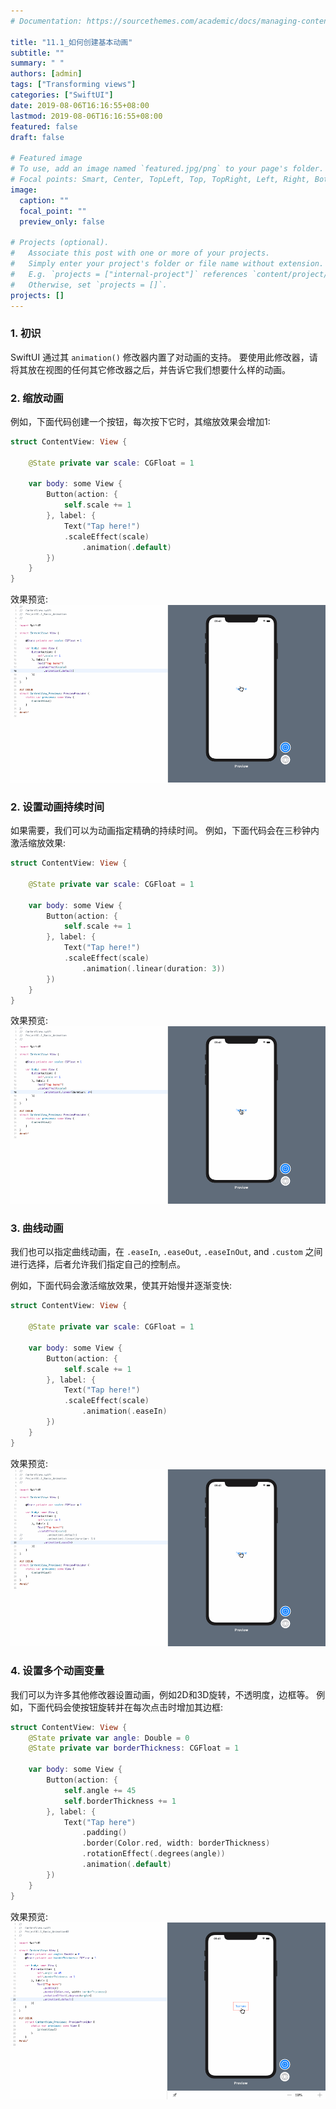 ```yaml
---
# Documentation: https://sourcethemes.com/academic/docs/managing-content/

title: "11.1_如何创建基本动画"
subtitle: ""
summary: " "
authors: [admin]
tags: ["Transforming views"]
categories: ["SwiftUI"]
date: 2019-08-06T16:16:55+08:00
lastmod: 2019-08-06T16:16:55+08:00
featured: false
draft: false

# Featured image
# To use, add an image named `featured.jpg/png` to your page's folder.
# Focal points: Smart, Center, TopLeft, Top, TopRight, Left, Right, BottomLeft, Bottom, BottomRight.
image:
  caption: ""
  focal_point: ""
  preview_only: false

# Projects (optional).
#   Associate this post with one or more of your projects.
#   Simply enter your project's folder or file name without extension.
#   E.g. `projects = ["internal-project"]` references `content/project/deep-learning/index.md`.
#   Otherwise, set `projects = []`.
projects: []
---
```

<!-- more -->
### 1. 初识
SwiftUI 通过其 `animation()` 修改器内置了对动画的支持。 要使用此修改器，请将其放在视图的任何其它修改器之后，并告诉它我们想要什么样的动画。

### 2. 缩放动画
例如，下面代码创建一个按钮，每次按下它时，其缩放效果会增加1:
```swift
struct ContentView: View {
    
    @State private var scale: CGFloat = 1
    
    var body: some View {
        Button(action: {
            self.scale += 1
        }, label: {
            Text("Tap here!")
            .scaleEffect(scale)
                .animation(.default)
        })
    }
}
```
效果预览:
![11.1_animation_default_scale_button](img/11.1_animation_default_scale_button.gif "Scale a button using the default animation")

### 2. 设置动画持续时间
如果需要，我们可以为动画指定精确的持续时间。 例如，下面代码会在三秒钟内激活缩放效果:
```swift
struct ContentView: View {
    
    @State private var scale: CGFloat = 1
    
    var body: some View {
        Button(action: {
            self.scale += 1
        }, label: {
            Text("Tap here!")
            .scaleEffect(scale)
                .animation(.linear(duration: 3))
        })
    }
}
```
效果预览:
![11.1_animation_linear_scale_button_3s](img/11.1_animation_linear_scale_button_3s.gif "Set a linear animation with 3s duration")

### 3. 曲线动画
我们也可以指定曲线动画，在 `.easeIn`, `.easeOut`, `.easeInOut`, and `.custom` 之间进行选择，后者允许我们指定自己的控制点。

例如，下面代码会激活缩放效果，使其开始慢并逐渐变快:
```swift
struct ContentView: View {
    
    @State private var scale: CGFloat = 1
    
    var body: some View {
        Button(action: {
            self.scale += 1
        }, label: {
            Text("Tap here!")
            .scaleEffect(scale)
                .animation(.easeIn)
        })
    }
}
```
效果预览:
![11.1_animation_easein_scale_button](img/11.1_animation_easein_scale_button.gif "Set a easeIn animation")

### 4. 设置多个动画变量
我们可以为许多其他修改器设置动画，例如2D和3D旋转，不透明度，边框等。 例如，下面代码会使按钮旋转并在每次点击时增加其边框:
```swift
struct ContentView: View {
    @State private var angle: Double = 0
    @State private var borderThickness: CGFloat = 1

    var body: some View {
        Button(action: {
            self.angle += 45
            self.borderThickness += 1
        }, label: {
            Text("Tap here")
                .padding()
                .border(Color.red, width: borderThickness)
                .rotationEffect(.degrees(angle))
                .animation(.default)
        })
    }
}
```
效果预览:
![11.1_animation_default_multi_var](img/11.1_animation_default_multi_var.gif)